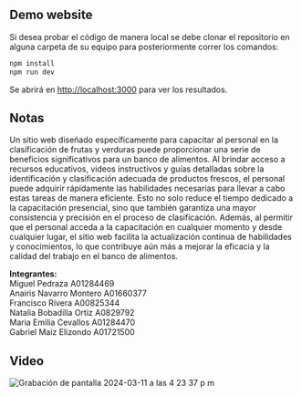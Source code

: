 ## Demo website

Si desea probar el código de manera local se debe clonar el repositorio en alguna carpeta de su equipo para posteriormente correr los comandos:

```bash
npm install
npm run dev
```

Se abrirá en [http://localhost:3000](http://localhost:3000) para ver los resultados.

## Notas

Un sitio web diseñado específicamente para capacitar al personal en la clasificación de frutas y verduras puede proporcionar una serie de beneficios significativos para un banco de alimentos. Al brindar acceso a recursos educativos, videos instructivos y guías detalladas sobre la identificación y clasificación adecuada de productos frescos, el personal puede adquirir rápidamente las habilidades necesarias para llevar a cabo estas tareas de manera eficiente. Esto no solo reduce el tiempo dedicado a la capacitación presencial, sino que también garantiza una mayor consistencia y precisión en el proceso de clasificación. Además, al permitir que el personal acceda a la capacitación en cualquier momento y desde cualquier lugar, el sitio web facilita la actualización continua de habilidades y conocimientos, lo que contribuye aún más a mejorar la eficacia y la calidad del trabajo en el banco de alimentos.

<b>Integrantes:</b><br>
Miguel Pedraza  A01284469<br>
Anairis Navarro Montero A01660377<br>
Francisco Rivera A00825344<br>
Natalia Bobadilla Ortiz A0829792<br>
Maria Emilia Cevallos A01284470<br>
Gabriel Maiz Elizondo A01721500<br>

## Video
![Grabación de pantalla 2024-03-11 a las 4 23 37 p m](https://github.com/mpedraza10/bmx-website/assets/63821607/bee72e31-1cd8-4b6d-b584-fd14389b1e54)

